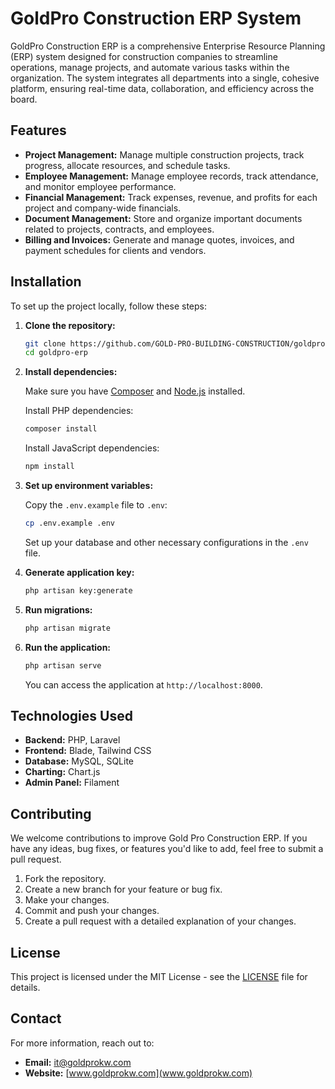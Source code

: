 
# GoldPro Construction ERP System

GoldPro Construction ERP is a comprehensive Enterprise Resource Planning (ERP) system designed for construction companies to streamline operations, manage projects, and automate various tasks within the organization. The system integrates all departments into a single, cohesive platform, ensuring real-time data, collaboration, and efficiency across the board.

## Features

- **Project Management:** Manage multiple construction projects, track progress, allocate resources, and schedule tasks.
- **Employee Management:** Manage employee records, track attendance, and monitor employee performance.
- **Financial Management:** Track expenses, revenue, and profits for each project and company-wide financials.
- **Document Management:** Store and organize important documents related to projects, contracts, and employees.
- **Billing and Invoices:** Generate and manage quotes, invoices, and payment schedules for clients and vendors.

## Installation

To set up the project locally, follow these steps:

1. **Clone the repository:**

   ```bash
   git clone https://github.com/GOLD-PRO-BUILDING-CONSTRUCTION/goldpro-erp.git
   cd goldpro-erp


2. **Install dependencies:**

   Make sure you have [Composer](https://getcomposer.org/) and [Node.js](https://nodejs.org/) installed.

   Install PHP dependencies:

   ```bash
   composer install
   ```

   Install JavaScript dependencies:

   ```bash
   npm install
   ```

3. **Set up environment variables:**

   Copy the `.env.example` file to `.env`:

   ```bash
   cp .env.example .env
   ```

   Set up your database and other necessary configurations in the `.env` file.

4. **Generate application key:**

   ```bash
   php artisan key:generate
   ```

5. **Run migrations:**

   ```bash
   php artisan migrate
   ```

6. **Run the application:**

   ```bash
   php artisan serve
   ```

   You can access the application at `http://localhost:8000`.

## Technologies Used

* **Backend:** PHP, Laravel
* **Frontend:** Blade, Tailwind CSS
* **Database:** MySQL, SQLite
* **Charting:** Chart.js
* **Admin Panel:** Filament

## Contributing

We welcome contributions to improve Gold Pro Construction ERP. If you have any ideas, bug fixes, or features you'd like to add, feel free to submit a pull request.

1. Fork the repository.
2. Create a new branch for your feature or bug fix.
3. Make your changes.
4. Commit and push your changes.
5. Create a pull request with a detailed explanation of your changes.

## License

This project is licensed under the MIT License - see the [LICENSE](LICENSE) file for details.

## Contact

For more information, reach out to:

* **Email:** [it@goldprokw.com](mailto:it@goldprokw.com)
* **Website:** [www.goldprokw.com](www.goldprokw.com)

```

